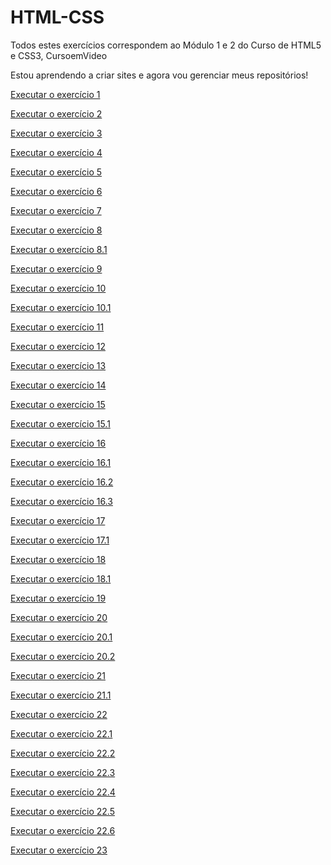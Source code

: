 # HTML-CSS
 Todos estes exercícios correspondem ao Módulo 1 e 2 do 
 Curso de HTML5 e CSS3, CursoemVideo

 Estou aprendendo a criar sites e agora vou gerenciar meus repositórios!

 <a href= "https://anajulialeite.github.io/HTML-CSS/Exercícios/Exercício 1/index.html">Executar o exercício 1</a>

 <a href= "https://anajulialeite.github.io/HTML-CSS/Exercícios/Exercício 2/index.html">Executar o exercício 2</a>

 <a href= "https://anajulialeite.github.io/HTML-CSS/Exercícios/Exercício 3/index.html">Executar o exercício 3</a>

 <a href= "https://anajulialeite.github.io/HTML-CSS/Exercícios/Exercício 4/index.html">Executar o exercício 4</a>

 <a href= "https://anajulialeite.github.io/HTML-CSS/Exercícios/Exercício 5/index.html">Executar o exercício 5</a>

 <a href= "https://anajulialeite.github.io/HTML-CSS/Exercícios/Exercício 6/index.html">Executar o exercício 6</a>

 <a href= "https://anajulialeite.github.io/HTML-CSS/Exercícios/Exercício 7/index.html">Executar o exercício 7</a>

 <a href= "https://anajulialeite.github.io/HTML-CSS/Exercícios/Exercício 8/index.html">Executar o exercício 8</a>

 <a href= "https://anajulialeite.github.io/HTML-CSS/Exercícios/Exercício 8.1/index.html">Executar o exercício 8.1</a>

<a href= "https://anajulialeite.github.io/HTML-CSS/Exercícios/Exercício 9/index.html">Executar o exercício 9</a>

<a href= "https://anajulialeite.github.io/HTML-CSS/Exercícios/Exercício 10/index.html">Executar o exercício 10</a>

<a href= "https://anajulialeite.github.io/HTML-CSS/Exercícios/Exercício 10/pag002.html">Executar o exercício 10.1</a>

<a href= "https://anajulialeite.github.io/HTML-CSS/Exercícios/Exercício 11/index.html">Executar o exercício 11</a>

<a href= "https://anajulialeite.github.io/HTML-CSS/Exercícios/Exercício 12/index.html">Executar o exercício 12</a>

<a href= "https://anajulialeite.github.io/HTML-CSS/Exercícios/Exercício 13/index.html">Executar o exercício 13</a>

<a href= "https://anajulialeite.github.io/HTML-CSS/Exercícios/Exercício 14/index.html">Executar o exercício 14</a>

<a href= "https://anajulialeite.github.io/HTML-CSS/Exercícios/Exercício 15/index.html">Executar o exercício 15</a>

<a href= "https://anajulialeite.github.io/HTML-CSS/Exercícios/Exercício 15/pagina2.html">Executar o exercício 15.1</a>

<a href= "https://anajulialeite.github.io/HTML-CSS/Exercícios/Exercício 16/cor01.html">Executar o exercício 16</a>

<a href= "https://anajulialeite.github.io/HTML-CSS/Exercícios/Exercício 16/cor02.html">Executar o exercício 16.1</a>

<a href= "https://anajulialeite.github.io/HTML-CSS/Exercícios/Exercício 16/cor03.html">Executar o exercício 16.2</a>

<a href= "https://anajulialeite.github.io/HTML-CSS/Exercícios/Exercício 16/cor04.html">Executar o exercício 16.3</a>

<a href= "https://anajulialeite.github.io/HTML-CSS/Exercícios/Exercício 17/fonte01.html">Executar o exercício 17</a>

<a href= "https://anajulialeite.github.io/HTML-CSS/Exercícios/Exercício 17/fonte02.html">Executar o exercício 17.1</a>

<a href= "https://anajulialeite.github.io/HTML-CSS/Exercícios/Exercício 18/fonte01.html">Executar o exercício 18</a>

<a href= "https://anajulialeite.github.io/HTML-CSS/Exercícios/Exercício 18/fonte02.html">Executar o exercício 18.1</a>

<a href= "https://anajulialeite.github.io/HTML-CSS/Exercícios/Exercício 19/seletor01.html">Executar o exercício 19</a>

<a href= "https://anajulialeite.github.io/HTML-CSS/Exercícios/Exercício 20/hover.html">Executar o exercício 20</a>

<a href= "https://anajulialeite.github.io/HTML-CSS/Exercícios/Exercício 20/links.html">Executar o exercício 20.1</a>

<a href= "https://anajulialeite.github.io/HTML-CSS/Exercícios/Exercício 20/pseudoclasses.html">Executar o exercício 20.2</a>

<a href= "https://anajulialeite.github.io/HTML-CSS/Exercícios/Exercício 21/caixa01.html">Executar o exercício 21</a>

<a href= "https://anajulialeite.github.io/HTML-CSS/Exercícios/Exercício 21/caixa02.html">Executar o exercício 21.1</a>

<a href= "https://anajulialeite.github.io/HTML-CSS/Exercícios/Exercício 22/fundo001.html">Executar o exercício 22</a>

<a href= "https://anajulialeite.github.io/HTML-CSS/Exercícios/Exercício 22/fundo002.html">Executar o exercício 22.1</a>

<a href= "https://anajulialeite.github.io/HTML-CSS/Exercícios/Exercício 22/fundo003.html">Executar o exercício 22.2</a>

<a href= "https://anajulialeite.github.io/HTML-CSS/Exercícios/Exercício 22/fundo004.html">Executar o exercício 22.3</a>

<a href= "https://anajulialeite.github.io/HTML-CSS/Exercícios/Exercício 22/fundo005.html">Executar o exercício 22.4</a>

<a href= "https://anajulialeite.github.io/HTML-CSS/Exercícios/Exercício 22/fundo006.html">Executar o exercício 22.5</a>

<a href= "https://anajulialeite.github.io/HTML-CSS/Exercícios/Exercício 22/Fundo007.html">Executar o exercício 22.6</a>

<a href= "https://anajulialeite.github.io/HTML-CSS/Exercícios/Exercício 23/tabela001.html">Executar o exercício 23</a>